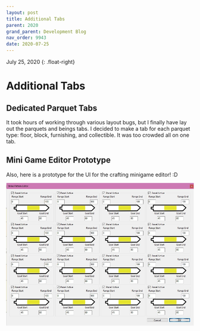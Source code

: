 ```yaml
---
layout: post
title: Additional Tabs
parent: 2020
grand_parent: Development Blog
nav_order: 9943
date: 2020-07-25
---
```

July 25, 2020
{: .float-right}

# Additional Tabs

## Dedicated Parquet Tabs

It took hours of working through various layout bugs, but I finally have lay out the parquets and beings tabs.
I decided to make a tab for each parquet type: floor, block, furnishing, and collectible.
It was too crowded all on one tab.

## Mini Game Editor Prototype

Also, here is a prototype for the UI for the crafting minigame editor! :D

![A screen shot showing a grid of horizontal indicators each of which has several values attached.](image-2020-07-25.jpg)
